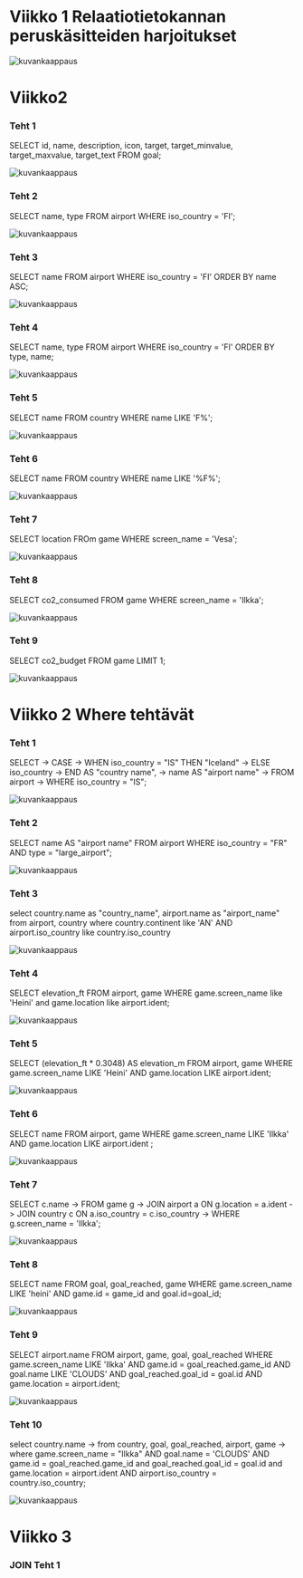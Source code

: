 # Viikko 1 Relaatiotietokannan peruskäsitteiden harjoitukset

![kuvankaappaus](ekanviikonteht_tehty.png)

# Viikko2

### Teht 1

SELECT id, name, description, icon, target, target_minvalue, target_maxvalue, target_text FROM goal;

![kuvankaappaus](Vk2T1.png)

### Teht 2

SELECT name, type FROM airport WHERE iso_country = 'FI';

![kuvankaappaus](Vk2T2.png)

### Teht 3

SELECT name FROM airport WHERE iso_country = 'FI' ORDER BY name ASC;

![kuvankaappaus](Vk2T3.png)

### Teht 4

SELECT name, type FROM airport WHERE iso_country = 'FI' ORDER BY type, name;

![kuvankaappaus](Vk2T4.png)

### Teht 5

SELECT name FROM country WHERE name LIKE 'F%';

![kuvankaappaus](Vk2T5.png)

### Teht 6

SELECT name FROM country WHERE name LIKE '%F%';

![kuvankaappaus](Vk2T6.png)

### Teht 7

SELECT location FROm game WHERE screen_name = 'Vesa';

![kuvankaappaus](Vk2T7.png)

### Teht 8

SELECT co2_consumed FROM game WHERE screen_name = 'Ilkka';

![kuvankaappaus](Vk2T8.png)

### Teht 9

SELECT co2_budget FROM game LIMIT 1;

![kuvankaappaus](Vk2T9.png)

# Viikko 2 Where tehtävät

### Teht 1

SELECT
    ->     CASE
    ->         WHEN iso_country = "IS" THEN "Iceland"
    ->         ELSE iso_country
    ->     END AS "country name",
    ->     name AS "airport name"
    -> FROM airport
    -> WHERE iso_country = "IS";

![kuvankaappaus](Vk2where1.png)

### Teht 2

SELECT name AS "airport name" FROM airport WHERE iso_country = "FR" AND type = "large_airport";

![kuvankaappaus](Vk2where2.png)

### Teht 3

select country.name as "country_name", airport.name as "airport_name"
from airport, country
where country.continent like 'AN' AND airport.iso_country like country.iso_country

![kuvankaappaus](Vk2where3.png)

### Teht 4

SELECT elevation_ft FROM airport, game WHERE game.screen_name like 'Heini' and game.location like airport.ident;

![kuvankaappaus](Vk2where4.png)

### Teht 5

SELECT (elevation_ft * 0.3048) AS elevation_m FROM airport, game WHERE game.screen_name LIKE 'Heini' AND game.location LIKE airport.ident;

![kuvankaappaus](Vk2where5.png)

### Teht 6

SELECT name FROM airport, game WHERE game.screen_name LIKE 'Ilkka' AND game.location LIKE airport.ident
;

![kuvankaappaus](Vk2where6.png)

### Teht 7

SELECT c.name
    -> FROM game g
    -> JOIN airport a ON g.location = a.ident
    -> JOIN country c ON a.iso_country = c.iso_country
    -> WHERE g.screen_name = 'Ilkka';

![kuvankaappaus](Vk2where7.png)

### Teht 8

SELECT name FROM goal, goal_reached, game WHERE game.screen_name LIKE 'heini' AND game.id = game_id and goal.id=goal_id;

![kuvankaappaus](Vk2where8.png)

### Teht 9

SELECT airport.name FROM airport, game, goal, goal_reached WHERE game.screen_name LIKE 'Ilkka'
AND game.id = goal_reached.game_id AND goal.name LIKE 'CLOUDS' 
AND goal_reached.goal_id = goal.id AND game.location = airport.ident;

![kuvankaappaus](Vk2where9.png)

### Teht 10

select country.name
    ->      from country, goal, goal_reached, airport, game
    ->     where game.screen_name = "Ilkka" AND goal.name = 'CLOUDS' AND game.id = goal_reached.game_id and goal_reached.goal_id = goal.id and game.location = airport.ident AND airport.iso_country = country.iso_country;

![kuvankaappaus](Vk2where10.png)

# Viikko 3

### JOIN Teht 1

